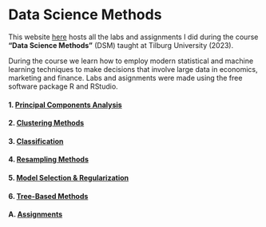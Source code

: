 # Data Science Methods

This website [here](https://ephemeral-malabi-5f3c48.netlify.app/) hosts all the labs and assignments I did during the course **“Data Science Methods”** (DSM) taught at Tilburg University (2023).

During the course we learn how to employ modern statistical and machine learning techniques to make decisions that involve large data in economics, marketing and finance. Labs and asignments were made using the free software package R and RStudio.

#### 1. [Principal Components Analysis](https://ephemeral-malabi-5f3c48.netlify.app/lab1_pca.html)
#### 2. [Clustering Methods](https://ephemeral-malabi-5f3c48.netlify.app/lab1_clustering.html)
#### 3. [Classification](https://ephemeral-malabi-5f3c48.netlify.app/lab2_classification.html)
#### 4. [Resampling Methods](https://ephemeral-malabi-5f3c48.netlify.app/lab3_resampling.html)
#### 5. [Model Selection & Regularization](https://ephemeral-malabi-5f3c48.netlify.app/lab4_regularization.html)
#### 6. [Tree-Based Methods](https://ephemeral-malabi-5f3c48.netlify.app/lab5_trees.html)
#### A. [Assignments](https://ephemeral-malabi-5f3c48.netlify.app/assignments.html)

